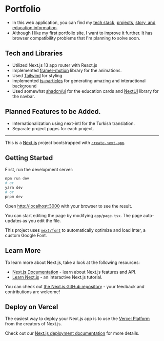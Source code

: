 # Portfolio

- In this web application, you can find my [tech stack](https://furki.vercel.app/), [projects](https://furki.vercel.app/projects), [story, and education information](https://furki.vercel.app/about).
- Although I like my first portfolio site, I want to improve it further. It has browser compatibility problems that I'm planning to solve soon.

## Tech and Libraries

- Utilized Next.js 13 app router with React.js
- Implemented [framer-motion](https://www.framer.com/motion/) library for the animations.
- Used [Tailwind](https://tailwindcss.com/) for styling
- Implemented [ts-particles](https://github.com/tsparticles/tsparticles) for generating amazing and interactional background
- Used somewhat [shadcn/ui](https://ui.shadcn.com/) for the education cards and [NextUI](https://nextui.org/docs/components/navbar#controlled-menu) library for the navbar.


 ## Planned Features to be Added.

 - Internationalization using next-intl for the Turkish translation.
 - Separate project pages for each project.

-------------------------------------------
This is a [Next.js](https://nextjs.org/) project bootstrapped with [`create-next-app`](https://github.com/vercel/next.js/tree/canary/packages/create-next-app).

## Getting Started

First, run the development server:

```bash
npm run dev
# or
yarn dev
# or
pnpm dev
```

Open [http://localhost:3000](http://localhost:3000) with your browser to see the result.

You can start editing the page by modifying `app/page.tsx`. The page auto-updates as you edit the file.

This project uses [`next/font`](https://nextjs.org/docs/basic-features/font-optimization) to automatically optimize and load Inter, a custom Google Font.

## Learn More

To learn more about Next.js, take a look at the following resources:

- [Next.js Documentation](https://nextjs.org/docs) - learn about Next.js features and API.
- [Learn Next.js](https://nextjs.org/learn) - an interactive Next.js tutorial.

You can check out [the Next.js GitHub repository](https://github.com/vercel/next.js/) - your feedback and contributions are welcome!

## Deploy on Vercel

The easiest way to deploy your Next.js app is to use the [Vercel Platform](https://vercel.com/new?utm_medium=default-template&filter=next.js&utm_source=create-next-app&utm_campaign=create-next-app-readme) from the creators of Next.js.

Check out our [Next.js deployment documentation](https://nextjs.org/docs/deployment) for more details.
